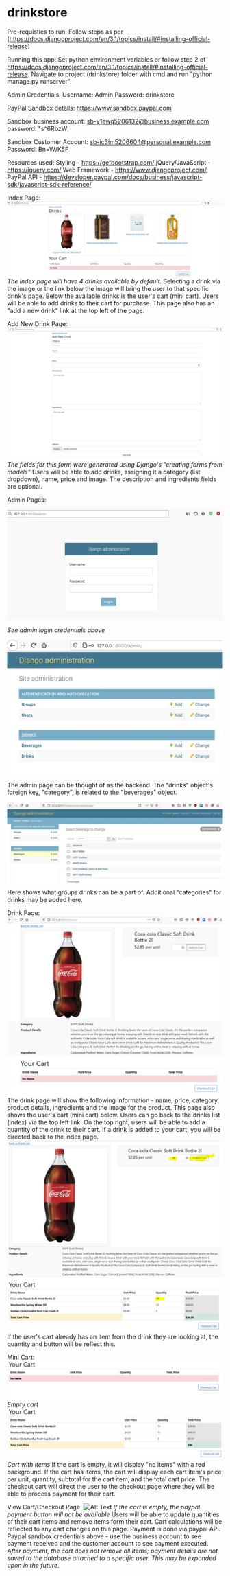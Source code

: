 # drinkstore
Pre-requisties to run:
Follow steps as per (https://docs.djangoproject.com/en/3.1/topics/install/#installing-official-release)

Running this app:
Set python environment variables or follow step 2 of https://docs.djangoproject.com/en/3.1/topics/install/#installing-official-release.
Navigate to project (drinkstore) folder with cmd and run "python manage.py runserver".

Admin Credentials:
Username: Admin
Password: drinkstore

PayPal Sandbox details:
https://www.sandbox.paypal.com

Sandbox business account:
sb-y1ewq5206132@business.example.com
password: "s^6RbzW

Sandbox Customer Account:
sb-ic3im5206604@personal.example.com
Password: Bn=W/K5F
   
Resources used:
Styling - https://getbootstrap.com/
jQuery/JavaScript - https://jquery.com/ 
Web Framework - https://www.djangoproject.com/
PayPal API - https://developer.paypal.com/docs/business/javascript-sdk/javascript-sdk-reference/

Index Page:
![Alt text](media/readme/index.JPG?raw=true)
*The index page will have 4 drinks available by default.*
Selecting a drink via the image or the link below the image will bring the user to that specific drink's page.
Below the available drinks is the user's cart (mini cart). Users will be able to add drinks to their cart for purchase.
This page also has an "add a new drink" link at the top left of the page.

Add New Drink Page:
![Alt Text](media/readme/add_drink.JPG?raw=true "Add_Drink")
*The fields for this form were generated using Django's "creating forms from models"*
Users will be able to add drinks, assigning it a category (list dropdown), name, price and image. 
The description and ingredients fields are optional.

Admin Pages:

![Alt Text](media/readme/admin_login.JPG?raw=true "Admin_Login")

*See admin login credentials above*

![Alt Text](media/readme/admin_index.JPG?raw=true "Admin_Index")

The admin page can be thought of as the backend.
The "drinks" object's foreign key, "category", is related to the "beverages" object.

![Alt Text](media/readme/admin_beverages.JPG?raw=true "Admin_Beverages")
Here shows what groups drinks can be a part of.
Additional "categories" for drinks may be added here.

Drink Page:
![Alt Text](media/readme/drink.JPG?raw=true "Drink")
The drink page will show the following information - name, price, category, product details, ingredients and the image for the product.
This page also shows the user's cart (mini cart) below.
Users can go back to the drinks list (index) via the top left link.
On the top right, users will be able to add a quantity of the drink to their cart.
If a drink is added to your cart, you will be directed back to the index page.
![Alt Text](media/readme/drink_cart_rel.JPG?raw=true "Drink_Cart_Rel")
If the user's cart already has an item from the drink they are looking at, the quantity and button will be reflect this.

Mini Cart:
![Alt Text](media/readme/mini_cart_empty.JPG?raw=true "Mini_Cart_Empty")
*Empty cart*
![Alt Text](media/readme/mini_cart_items.JPG?raw=true "Mini_Cart_Items")
*Cart with items*
If the cart is empty, it will display "no items" with a red background.
If the cart has items, the cart will display each cart item's price per unit, quantity, subtotal for the cart item, and the total cart price.
The checkout cart will direct the user to the checkout page where they will be able to process payment for their cart.

View Cart/Checkout Page:
![Alt Text](media/uploads/readme/cart_checkout.JPG?raw=true)
*If the cart is empty, the paypal payment button will not be available*
Users will be able to update quantities of their cart items and remove items form their cart.
Cart calculations will be reflected to any cart changes on this page.
Payment is done via paypal API. 
Paypal sandbox credentials above - use the business account to see payment received and the customer account to see payment executed.
*After payment, the cart does not remove all items; payment details are not saved to the database attached to a specific user. This may be expanded upon in the future.*
